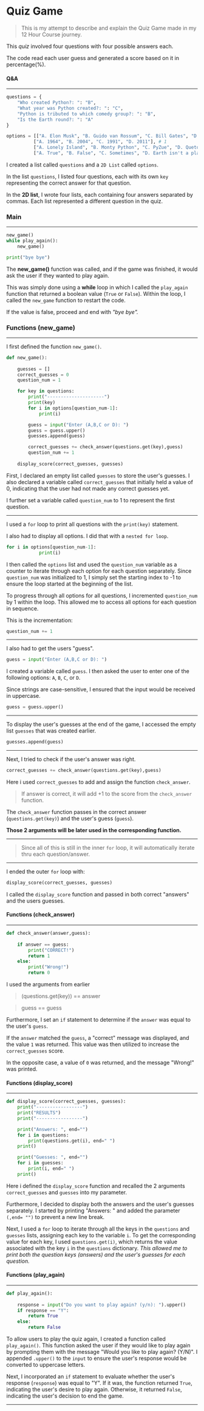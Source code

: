 # Quiz Game

>This is my attempt to describe and explain the Quiz Game made in my 12 Hour Course journey.

This *quiz* involved four questions with four possible answers each.

The code read each user guess and generated a score based on it in percentage(%).

#### Q&A
---

```python
questions = {
    "Who created Python?: ": "B",
    "What year was Python created?: ": "C",
    "Python is tributed to which comedy group?: ": "B",
    "Is the Earth round?: ": "A"
}

options = [["A. Elon Musk", "B. Guido van Rossum", "C. Bill Gates", "D. Mark Zuckerburg"], # 0
          ["A. 1964", "B. 2004", "C. 1991", "D. 2011"], # 1
          ["A. Lonely Island", "B. Monty Python", "C. PyZue", "D. Queton"], # 2
          ["A. True", "B. False", "C. Sometimes", "D. Earth isn't a planet"]] # 3
```
I created a list called `questions` and a `2D List` called `options`.

In the list `questions`, I listed four questions, each with its own `key` representing the correct answer for that question.

In the **2D list**, I wrote four lists, each containing four answers separated by commas. Each list represented a different question in the quiz.

### Main
---

```python
new_game()
while play_again():
    new_game()

print("bye bye")
```
The **new_game()** function was called, and if the game was finished, it would ask the user if they wanted to play again.

This was simply done using a **while** loop in which I called the `play_again` function that returned a boolean value (`True` or `False`). Within the loop, I called the `new_game` function to restart the code.

If the value is false, proceed and end with _"bye bye"._

### Functions (new_game)
---

I first defined the function `new_game()`.

```python
def new_game():
    
    guesses = []
    correct_guesses = 0
    question_num = 1

    for key in questions:
        print("---------------------")
        print(key)
        for i in options[question_num-1]:
            print(i)

        guess = input("Enter (A,B,C or D): ")
        guess = guess.upper()
        guesses.append(guess)

        correct_guesses += check_answer(questions.get(key),guess)
        question_num += 1
    
    display_score(correct_guesses, guesses)
```
First, I declared an empty list called `guesses` to store the user's guesses. I also declared a variable called `correct_guesses` that initially held a value of 0, indicating that the user had not made any correct guesses yet.

I further set a variable called `question_num` to 1 to represent the first question.

---

I used a `for` loop to print all questions with the `print(key)` statement.

I also had to display all options. I did that with a `nested for loop`.

```python
for i in options[question_num-1]:
            print(i)
```
I then called the `options` list and used the `question_num` variable as a counter to iterate through each option for each question separately. Since `question_num` was initialized to 1, I simply set the starting index to -1 to ensure the loop started at the beginning of the list.

To progress through all options for all questions, I incremented `question_num` by 1 within the loop. This allowed me to access all options for each question in sequence.

This is the incrementation:
```python
question_num += 1
```
---

I also had to get the users "guess".
```python
guess = input("Enter (A,B,C or D): ")
```
I created a variable called `guess`. I then asked the user to enter one of the following options: `A`, `B`, `C`, or `D`. 

Since strings are case-sensitive, I ensured that the input would be received in uppercase.
```python
guess = guess.upper()
```
---
To display the user's guesses at the end of the game, I accessed the empty list `guesses` that was created earlier.

```python
guesses.append(guess)
```
---
Next, I tried to check if the user's answer was right.
```python
correct_guesses += check_answer(questions.get(key),guess)
```
Here i used `correct_guesses` to add and assign the function `check_answer`. 
> If answer is correct, it will add +1 to the score from the `check_answer` function.

The `check_answer` function passes in the correct answer (`questions.get(key)`) and the user's guess (`guess`).

**Those 2 arguments will be later used in the corresponding function.**


---
>Since all of this is still in the inner `for` loop, it will automatically iterate thru each question/answer.

---
I ended the outer `for` loop with:
```python
display_score(correct_guesses, guesses)
```
I called the `display_score` function and passed in both correct "answers" and the users guesses.

#### Functions (check_answer)
---
```python
def check_answer(answer,guess):
    
    if answer == guess:
        print("CORRECT!")
        return 1
    else:
        print("Wrong!")
        return 0
```

I used the arguments from earlier
> (questions.get(key)) == answer

> guess == guess

Furthermore, I set an `if` statement to determine if the `answer` was equal to the user's `guess`.

If the `answer` matched the `guess`, a "correct" message was displayed, and the value `1` was returned. This value was then utilized to increase the `correct_guesses` score.

In the opposite case, a value of `0` was returned, and the message "Wrong!" was printed.

#### Functions (display_score)
---

```python
def display_score(correct_guesses, guesses):
    print("-----------------")
    print("RESULTS")
    print("-----------------")

    print("Answers: ", end="")
    for i in questions:
        print(questions.get(i), end=" ")
    print()

    print("Guesses: ", end="")
    for i in guesses:
        print(i, end=" ")
    print()
```

Here i defined the `display_score` function and recalled the 2 arguments `correct_guesses` and `guesses` into my parameter.

Furthermore, I decided to display both the answers and the user's guesses separately. I started by printing "Answers: " and added the parameter `(,end= "")` to prevent a new line break.

Next, I used a `for` loop to iterate through all the keys in the `questions` and `guesses` lists, assigning each key to the variable `i`. To get the corresponding value for each key, I used `questions.get(i)`, which returns the value associated with the key `i` in the `questions` dictionary. *This allowed me to print both the question keys (answers) and the user's guesses for each question.*

#### Functions (play_again)
---

```python
def play_again():
    
    response = input("Do you want to play again? (y/n): ").upper()
    if response == "Y":
        return True
    else:
        return False
```

To allow users to play the quiz again, I created a function called `play_again()`. This function asked the user if they would like to play again by prompting them with the message "Would you like to play again? (Y/N)". I appended `.upper()` to the `input` to ensure the user's response would be converted to uppercase letters.

Next, I incorporated an `if` statement to evaluate whether the user's response (`response`) was equal to "Y". If it was, the function returned `True`, indicating the user's desire to play again. Otherwise, it returned `False`, indicating the user's decision to end the game.

---
